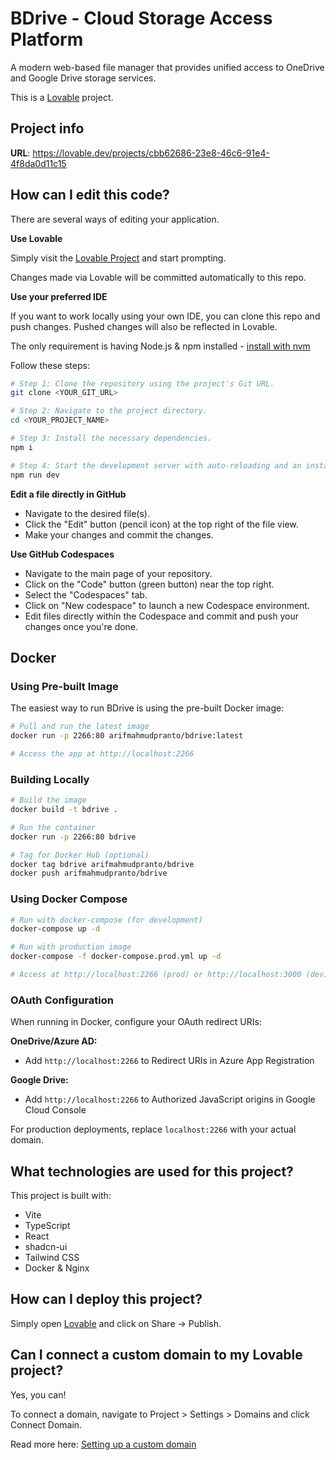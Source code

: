 # BDrive - Cloud Storage Access Platform

A modern web-based file manager that provides unified access to OneDrive and Google Drive storage services.

This is a [Lovable](https://lovable.dev) project.

## Project info

**URL**: https://lovable.dev/projects/cbb62686-23e8-46c6-91e4-4f8da0d11c15

## How can I edit this code?

There are several ways of editing your application.

**Use Lovable**

Simply visit the [Lovable Project](https://lovable.dev/projects/cbb62686-23e8-46c6-91e4-4f8da0d11c15) and start prompting.

Changes made via Lovable will be committed automatically to this repo.

**Use your preferred IDE**

If you want to work locally using your own IDE, you can clone this repo and push changes. Pushed changes will also be reflected in Lovable.

The only requirement is having Node.js & npm installed - [install with nvm](https://github.com/nvm-sh/nvm#installing-and-updating)

Follow these steps:

```sh
# Step 1: Clone the repository using the project's Git URL.
git clone <YOUR_GIT_URL>

# Step 2: Navigate to the project directory.
cd <YOUR_PROJECT_NAME>

# Step 3: Install the necessary dependencies.
npm i

# Step 4: Start the development server with auto-reloading and an instant preview.
npm run dev
```

**Edit a file directly in GitHub**

- Navigate to the desired file(s).
- Click the "Edit" button (pencil icon) at the top right of the file view.
- Make your changes and commit the changes.

**Use GitHub Codespaces**

- Navigate to the main page of your repository.
- Click on the "Code" button (green button) near the top right.
- Select the "Codespaces" tab.
- Click on "New codespace" to launch a new Codespace environment.
- Edit files directly within the Codespace and commit and push your changes once you're done.

## Docker

### Using Pre-built Image

The easiest way to run BDrive is using the pre-built Docker image:

```bash
# Pull and run the latest image
docker run -p 2266:80 arifmahmudpranto/bdrive:latest

# Access the app at http://localhost:2266
```

### Building Locally

```bash
# Build the image
docker build -t bdrive .

# Run the container
docker run -p 2266:80 bdrive

# Tag for Docker Hub (optional)
docker tag bdrive arifmahmudpranto/bdrive
docker push arifmahmudpranto/bdrive
```

### Using Docker Compose

```bash
# Run with docker-compose (for development)
docker-compose up -d

# Run with production image
docker-compose -f docker-compose.prod.yml up -d

# Access at http://localhost:2266 (prod) or http://localhost:3000 (dev)
```

### OAuth Configuration

When running in Docker, configure your OAuth redirect URIs:

**OneDrive/Azure AD:**
- Add `http://localhost:2266` to Redirect URIs in Azure App Registration

**Google Drive:**
- Add `http://localhost:2266` to Authorized JavaScript origins in Google Cloud Console

For production deployments, replace `localhost:2266` with your actual domain.

## What technologies are used for this project?

This project is built with:

- Vite
- TypeScript
- React
- shadcn-ui
- Tailwind CSS
- Docker & Nginx

## How can I deploy this project?

Simply open [Lovable](https://lovable.dev/projects/cbb62686-23e8-46c6-91e4-4f8da0d11c15) and click on Share -> Publish.

## Can I connect a custom domain to my Lovable project?

Yes, you can!

To connect a domain, navigate to Project > Settings > Domains and click Connect Domain.

Read more here: [Setting up a custom domain](https://docs.lovable.dev/tips-tricks/custom-domain#step-by-step-guide)

